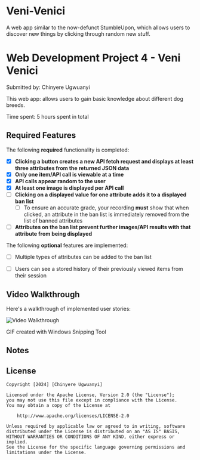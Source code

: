 # Veni-Venici
A web app similar to the now-defunct StumbleUpon, which allows users to discover new things by clicking through random new stuff.

# Web Development Project 4 - Veni Venici

Submitted by: Chinyere Ugwuanyi

This web app: allows users to gain basic knowledge about different dog breeds.

Time spent: 5 hours spent in total

## Required Features

The following **required** functionality is completed:

- [x] **Clicking a button creates a new API fetch request and displays at least three attributes from the returned JSON data**
- [x] **Only one item/API call is viewable at a time**
- [x] **API calls appear random to the user**
- [x] **At least one image is displayed per API call**
- [ ] **Clicking on a displayed value for one attribute adds it to a displayed ban list**
  - [ ] To ensure an accurate grade, your recording **must** show that when clicked, an attribute in the ban list is immediately removed from the list of banned attributes
- [ ] **Attributes on the ban list prevent further images/API results with that attribute from being displayed**

The following **optional** features are implemented:

- [ ] Multiple types of attributes can be added to the ban list
- [ ] Users can see a stored history of their previously viewed items from their session


## Video Walkthrough

Here's a walkthrough of implemented user stories:

<img src='https://youtu.be/l4LV5RuQPGU.gif' title='Video Walkthrough' width='' alt='Video Walkthrough' />

GIF created with Windows Snipping Tool


## Notes


## License

    Copyright [2024] [Chinyere Ugwuanyi]

    Licensed under the Apache License, Version 2.0 (the "License");
    you may not use this file except in compliance with the License.
    You may obtain a copy of the License at

        http://www.apache.org/licenses/LICENSE-2.0

    Unless required by applicable law or agreed to in writing, software
    distributed under the License is distributed on an "AS IS" BASIS,
    WITHOUT WARRANTIES OR CONDITIONS OF ANY KIND, either express or implied.
    See the License for the specific language governing permissions and
    limitations under the License.